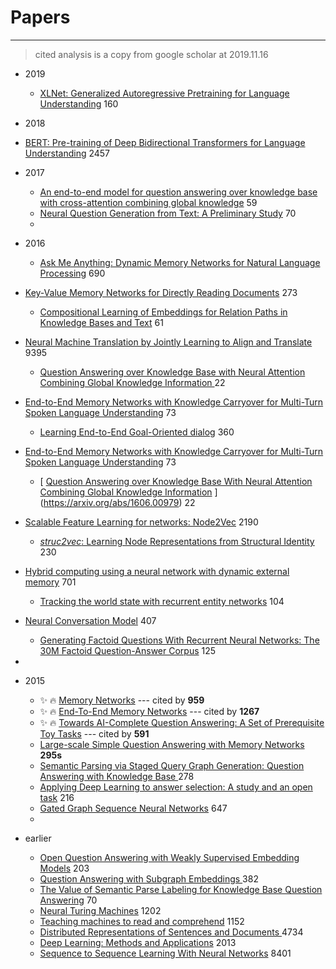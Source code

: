 # Papers

*****

> cited  analysis is a copy from google scholar at 2019.11.16

- 2019
    - [XLNet: Generalized Autoregressive Pretraining for Language Understanding](https://arxiv.org/abs/1906.08237) 160
- 2018
- [BERT: Pre-training of Deep Bidirectional Transformers for Language Understanding](https://arxiv.org/abs/1810.04805) 2457
- 2017
  - [An end-to-end model for question answering over knowledge base with cross-attention combining global knowledge](https://www.aclweb.org/anthology/papers/P/P17/P17-1021/) 59
  - [Neural Question Generation from Text: A Preliminary Study](https://link.springer.com/chapter/10.1007/978-3-319-73618-1_56) 70
  - 
- 2016

  - [Ask Me Anything: Dynamic Memory Networks for Natural Language Processing]( https://arxiv.org/pdf/1506.07285v5.pdf ) 690
- [Key-Value Memory Networks for Directly Reading Documents]( https://arxiv.org/abs/1606.03126 ) 273
  - [Compositional Learning of Embeddings for Relation Paths in Knowledge Bases and Text]( https://www.aclweb.org/anthology/P16-1136.pdf ) 61
- [Neural Machine Translation by Jointly Learning to Align and Translate]( https://arxiv.org/abs/1409.0473 ) 9395
  - [ Question Answering over Knowledge Base with Neural Attention Combining Global Knowledge Information ](https://arxiv.org/abs/1606.00979) 22
- [End-to-End Memory Networks with Knowledge Carryover for Multi-Turn Spoken Language Understanding](https://pdfs.semanticscholar.org/df07/45ce821007cb3122f00509cc18f2885fa8bd.pdf) 73
  - [Learning End-to-End Goal-Oriented dialog](https://arxiv.org/abs/1605.07683) 360
- [End-to-End Memory Networks with Knowledge Carryover for Multi-Turn Spoken Language Understanding](https://pdfs.semanticscholar.org/df07/45ce821007cb3122f00509cc18f2885fa8bd.pdf) 73
  - [ [Question Answering over Knowledge Base With Neural Attention Combining Global Knowledge Information](https://arxiv.org/pdf/1606.00979v1.pdf) ](https://arxiv.org/abs/1606.00979) 22
- [Scalable Feature Learning for networks: Node2Vec](https://dl.acm.org/citation.cfm?id=2939754) 2190
  - [*struc2vec*: Learning Node Representations from Structural Identity](https://dl.acm.org/citation.cfm?id=3098061) 230
- [Hybrid computing using a neural network with dynamic external memory](https://www.nature.com/articles/nature20101) 701
  - [Tracking the world state with recurrent entity networks](https://arxiv.org/abs/1612.03969) 104
- [Neural Conversation Model](https://arxiv.org/abs/1603.06155) 407
  - [Generating Factoid Questions With Recurrent Neural Networks: The 30M Factoid Question-Answer Corpus](https://arxiv.org/abs/1603.06807) 125
- 
- 2015
  - ✨ 🔥 [Memory Networks]( https://arxiv.org/abs/1410.3916v11 ) --- cited by **959** 
  - ✨ 🔥 [End-To-End Memory Networks]( https://arxiv.org/abs/1503.08895 ) --- cited by **1267** 
  - ✨ 🔥 [Towards AI-Complete Question Answering: A Set of Prerequisite Toy Tasks]( https://arxiv.org/abs/1502.05698v10 ) --- cited by **591** 
  - [Large-scale Simple Question Answering with Memory Networks]( https://arxiv.org/abs/1506.02075v1 )  **295s**
  - [ Semantic Parsing via Staged Query Graph Generation: Question Answering with Knowledge Base ]( https://www.microsoft.com/en-us/research/publication/semantic-parsing-via-staged-query-graph-generation-question-answering-with-knowledge-base/ ) 278
  - [Applying Deep Learning to answer selection: A study and an open task](https://ieeexplore.ieee.org/abstract/document/7404872/) 216
  - [Gated Graph Sequence Neural Networks](https://arxiv.org/abs/1511.05493) 647
  - 
- earlier

  - [Open Question Answering with Weakly Supervised Embedding Models](https://link.springer.com/chapter/10.1007/978-3-662-44848-9_11) 203
  - [ Question Answering with Subgraph Embeddings ](https://arxiv.org/abs/1406.3676) 382
  - [The Value of Semantic Parse Labeling for Knowledge Base Question Answering](https://www.aclweb.org/anthology/P16-2033) 70
  - [Neural Turing Machines](https://arxiv.org/abs/1410.5401) 1202
  - [Teaching machines to read and comprehend](http://papers.nips.cc/paper/5945-teaching-machines-to-read-and-comprehend) 1152
  - [ Distributed Representations of Sentences and Documents ](http://www.jmlr.org/proceedings/papers/v32/le14.pdf) 4734
  - [Deep Learning: Methods and Applications](http://www.nowpublishers.com/article/Details/SIG-039) 2013
  - [Sequence to Sequence Learning With Neural Networks](https://www.arxiv-vanity.com/papers/1409.3215/) 8401

